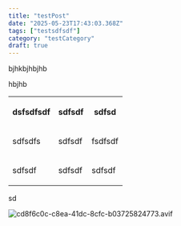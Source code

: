 ```yaml
---
title: "testPost"
date: "2025-05-23T17:43:03.368Z"
tags: ["testsdfsdf"]
category: "testCategory"
draft: true
---
```


<p data-node-type="paragraph">bjhkbjhbjhb</p><p data-node-type="paragraph">hbjhb </p><table data-node-type="table" style="min-width: 75px"><colgroup><col style="min-width: 25px"><col style="min-width: 25px"><col style="min-width: 25px"></colgroup><tbody><tr data-node-type="tableRow"><th data-node-type="tableHeader" colspan="1" rowspan="1"><p data-node-type="paragraph">dsfsdfsdf</p></th><th data-node-type="tableHeader" colspan="1" rowspan="1"><p data-node-type="paragraph">sdfsdf</p></th><th data-node-type="tableHeader" colspan="1" rowspan="1"><p data-node-type="paragraph">sdfsd</p></th></tr><tr data-node-type="tableRow"><td data-node-type="tableCell" colspan="1" rowspan="1"><p data-node-type="paragraph">sdfsdfs</p></td><td data-node-type="tableCell" colspan="1" rowspan="1"><p data-node-type="paragraph">sdfsdf</p></td><td data-node-type="tableCell" colspan="1" rowspan="1"><p data-node-type="paragraph">fsdfsdf</p></td></tr><tr data-node-type="tableRow"><td data-node-type="tableCell" colspan="1" rowspan="1"><p data-node-type="paragraph">sdfsdf</p></td><td data-node-type="tableCell" colspan="1" rowspan="1"><p data-node-type="paragraph">sdfsdf</p></td><td data-node-type="tableCell" colspan="1" rowspan="1"><p data-node-type="paragraph">sdfsdf</p></td></tr></tbody></table><p data-node-type="paragraph">sd</p><img class="editor-image" data-node-type="image" src="blob:http://localhost:3001/d50050e8-6939-44ad-80f4-30deefc5ce14" alt="cd8f6c0c-c8ea-41dc-8cfc-b03725824773.avif">